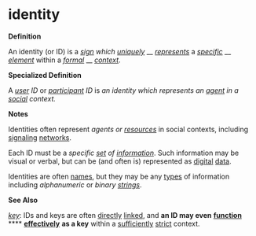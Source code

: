 # identity

**Definition**

An identity (or ID) is a [_sign_](https://github.com/gcassel/Modular-Organization-Terminology/blob/master/terms/sign.md) _which_ [_uniquely_](https://github.com/gcassel/Modular-Organization-Terminology/blob/master/terms/unique.md) __ [_represents_](https://github.com/gcassel/Modular-Organization-Terminology/blob/master/terms/represent.md) a [_specific_](https://github.com/gcassel/Modular-Organization-Terminology/blob/master/terms/identifiable.md) __ [_element_](https://github.com/gcassel/Modular-Organization-Terminology/blob/master/terms/element.md) within a [_formal_](https://github.com/gcassel/Modular-Organization-Terminology/blob/master/terms/form.md) __ [_context_](https://github.com/gcassel/Modular-Organization-Terminology/blob/master/terms/context.md).

**Specialized Definition**

A [_user_](use.md) _ID_ or [_participant_](participate.md) _ID_ is _an identity which represents an_ [_agent_](agent.md) _in a_ [_social_](social.md) _context._

**Notes**

Identities often represent _agents or_ [_resources_](https://github.com/gcassel/Modular-Organization-Terminology/blob/master/terms/resource.md) in social contexts, including [signaling](https://github.com/gcassel/Modular-Organization-Terminology/blob/master/terms/signal.md) [networks](https://github.com/gcassel/Modular-Organization-Terminology/blob/master/terms/network.md).

Each ID must be a _specific_ [_set_](https://github.com/gcassel/Modular-Organization-Terminology/blob/master/terms/set.md) _of_ [_information_](https://github.com/gcassel/Modular-Organization-Terminology/blob/master/terms/information.md). Such information may be visual or verbal, but can be (and often is) represented as [digital](https://github.com/gcassel/Modular-Organization-Terminology/blob/master/terms/digital.md) [data](https://github.com/gcassel/Modular-Organization-Terminology/blob/master/terms/data.md).

Identities are often [names](https://github.com/gcassel/Modular-Organization-Terminology/blob/master/terms/name.md), but they may be any [types](https://github.com/gcassel/Modular-Organization-Terminology/blob/master/terms/type.md) of information including _alphanumeric_ or _binary_ [_strings_](https://github.com/gcassel/Modular-Organization-Terminology/blob/master/terms/string.md).

**See Also**

[_key_](https://github.com/gcassel/Modular-Organization-Terminology/blob/master/terms/key.md): IDs and keys are often [directly](https://github.com/gcassel/Modular-Organization-Terminology/blob/master/terms/direct.md) [linked](https://github.com/gcassel/Modular-Organization-Terminology/blob/master/terms/link.md), and **an ID may even** [**function**](https://github.com/gcassel/Modular-Organization-Terminology/blob/master/terms/function.md) **** [**effectively**](https://github.com/gcassel/Modular-Organization-Terminology/blob/master/terms/effective.md) **as a key** within a [sufficiently](https://github.com/gcassel/Modular-Organization-Terminology/blob/master/terms/suffice.md) [strict](https://github.com/gcassel/Modular-Organization-Terminology/blob/master/terms/strict.md) context.

